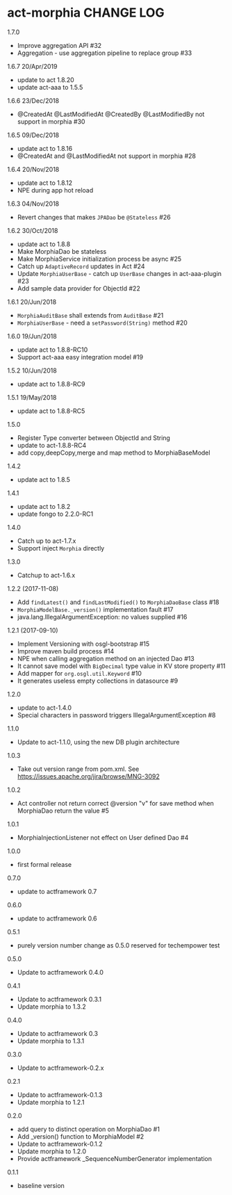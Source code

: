 # act-morphia CHANGE LOG

1.7.0

* Improve aggregation API #32
* Aggregation - use aggregation pipeline to replace group #33

1.6.7 20/Apr/2019
* update to act 1.8.20
* update act-aaa to 1.5.5

1.6.6 23/Dec/2018
* @CreatedAt @LastModifiedAt @CreatedBy @LastModifiedBy not support in morphia #30

1.6.5 09/Dec/2018
* update act to 1.8.16
* @CreatedAt and @LastModifiedAt not support in morphia #28

1.6.4 20/Nov/2018
* update act to 1.8.12
* NPE during app hot reload

1.6.3 04/Nov/2018
* Revert changes that makes `JPADao` be `@Stateless` #26

1.6.2 30/Oct/2018
* update act to 1.8.8
* Make MorphiaDao be stateless
* Make MorphiaService initialization process be async #25
* Catch up `AdaptiveRecord` updates in Act #24
* Update `MorphiaUserBase` - catch up `UserBase` changes in act-aaa-plugin #23
* Add sample data provider for ObjectId #22   

1.6.1 20/Jun/2018
* `MorphiaAuditBase` shall extends from `AuditBase` #21
* `MorphiaUserBase` - need a `setPassword(String)` method #20

1.6.0 19/Jun/2018
* update act to 1.8.8-RC10
* Support act-aaa easy integration model #19

1.5.2 10/Jun/2018
* update act to 1.8.8-RC9

1.5.1 19/May/2018
* update act to 1.8.8-RC5

1.5.0
* Register Type converter between ObjectId and String
* update to act-1.8.8-RC4
* add copy,deepCopy,merge and map method to MorphiaBaseModel

1.4.2
* update act to 1.8.5

1.4.1
* update act to 1.8.2
* update fongo to 2.2.0-RC1

1.4.0
* Catch up to act-1.7.x
* Support inject `Morphia` directly

1.3.0
* Catchup to act-1.6.x

1.2.2 (2017-11-08)
* Add `findLatest()` and `findLastModified()` to `MorphiaDaoBase` class #18
* `MorphiaModelBase._version()` implementation fault #17
* java.lang.IllegalArgumentException: no values supplied #16

1.2.1 (2017-09-10)
* Implement Versioning with osgl-bootstrap #15
* Improve maven build process #14
* NPE when calling aggregation method on an injected Dao #13
* It cannot save model with `BigDecimal` type value in KV store property #11
* Add mapper for `org.osgl.util.Keyword` #10
* It generates useless empty collections in datasource #9 

1.2.0
* update to act-1.4.0
* Special characters in password triggers IllegalArgumentException #8 

1.1.0
- Update to act-1.1.0, using the new DB plugin architecture

1.0.3
- Take out version range from pom.xml. See https://issues.apache.org/jira/browse/MNG-3092

1.0.2
- Act controller not return correct @version "v" for save method when MorphiaDao return the value #5 

1.0.1
- MorphiaInjectionListener not effect on User defined Dao #4 

1.0.0
- first formal release

0.7.0
  - update to actframework 0.7

0.6.0
  - update to actframework 0.6

0.5.1
  - purely version number change as 0.5.0 reserved for techempower test

0.5.0
  - Update to actframework 0.4.0

0.4.1
  - Update to actframework 0.3.1
  - Update morphia to 1.3.2

0.4.0
  - Update to actframework 0.3
  - Update morphia to 1.3.1

0.3.0
  - Update to actframework-0.2.x

0.2.1
  - Update to actframework-0.1.3
  - Update morphia to 1.2.1

0.2.0
  - add query to distinct operation on MorphiaDao #1
  - Add _version() function to MorphiaModel #2
  - Update to actframework-0.1.2
  - Update morphia to 1.2.0
  - Provide actframework _SequenceNumberGenerator implementation

0.1.1
  - baseline version

